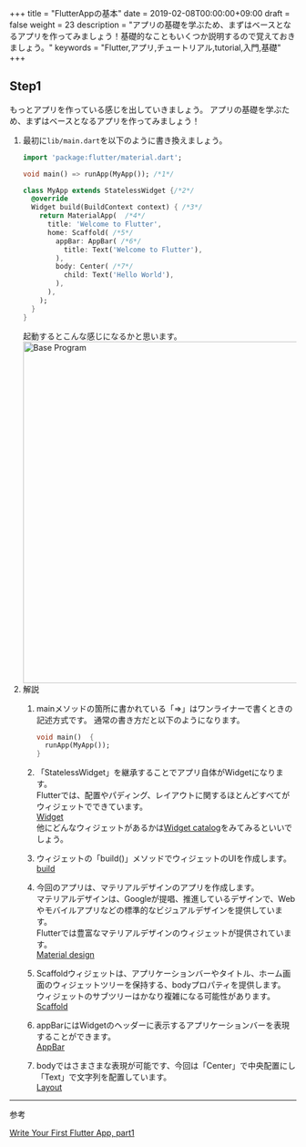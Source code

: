 +++
title = "FlutterAppの基本"
date = 2019-02-08T00:00:00+09:00
draft = false
weight = 23
description = "アプリの基礎を学ぶため、まずはベースとなるアプリを作ってみましょう！基礎的なこともいくつか説明するので覚えておきましょう。"
keywords = "Flutter,アプリ,チュートリアル,tutorial,入門,基礎"
+++

## Step1

もっとアプリを作っている感じを出していきましょう。
アプリの基礎を学ぶため、まずはベースとなるアプリを作ってみましょう！

1. 最初に```lib/main.dart```を以下のように書き換えましょう。
    ```dart
    import 'package:flutter/material.dart';
    
    void main() => runApp(MyApp()); /*1*/
    
    class MyApp extends StatelessWidget {/*2*/
      @override
      Widget build(BuildContext context) { /*3*/
        return MaterialApp(  /*4*/
          title: 'Welcome to Flutter',
          home: Scaffold( /*5*/
            appBar: AppBar( /*6*/
              title: Text('Welcome to Flutter'),
            ),
            body: Center( /*7*/
              child: Text('Hello World'),
            ),
          ),
        );
      }
    }
    ```
    起動するとこんな感じになるかと思います。
    <img src="https://flutter.ctrnost.com/images/tutorial/03/01_base.png" width="600px"  alt="Base Program">
2. 解説
    1. mainメソッドの箇所に書かれている「=>」はワンライナーで書くときの記述方式です。
    通常の書き方だと以下のようになります。
    
        ```dart
        void main()  {
          runApp(MyApp());
        } 
        ```
    2. 「StatelessWidget」を継承することでアプリ自体がWidgetになります。  
    Flutterでは、配置やパディング、レイアウトに関するほとんどすべてがウィジェットでできています。    
    [Widget](https://docs.flutter.io/flutter/widgets/Widget-class.html)  
    他にどんなウィジェットがあるかは[Widget catalog](https://flutter.io/docs/development/ui/widgets)をみてみるといいでしょう。   
    3. ウィジェットの「build()」メソッドでウィジェットのUIを作成します。  
    [build](https://docs.flutter.io/flutter/widgets/State/build.html)   
    4. 今回のアプリは、マテリアルデザインのアプリを作成します。   
    マテリアルデザインは、Googleが提唱、推進しているデザインで、Webやモバイルアプリなどの標準的なビジュアルデザインを提供しています。  
    Flutterでは豊富なマテリアルデザインのウィジェットが提供されています。   
    [Material design](https://material.io/design/)   
    5. Scaffoldウィジェットは、アプリケーションバーやタイトル、ホーム画面のウィジェットツリーを保持する、bodyプロパティを提供します。  
    ウィジェットのサブツリーはかなり複雑になる可能性があります。    
    [Scaffold](https://docs.flutter.io/flutter/material/Scaffold-class.html)  
    6. appBarにはWidgetのヘッダーに表示するアプリケーションバーを表現することができます。     
    [AppBar](https://docs.flutter.io/flutter/material/AppBar-class.html)  
    7. bodyではさまさまな表現が可能です、今回は「Center」で中央配置にし「Text」で文字列を配置しています。    
    [Layout](https://flutter.io/docs/development/ui/layout)  


---

参考

[Write Your First Flutter App, part1](https://codelabs.developers.google.com/codelabs/first-flutter-app-pt1/index.html?index=..%2F..index#0)
